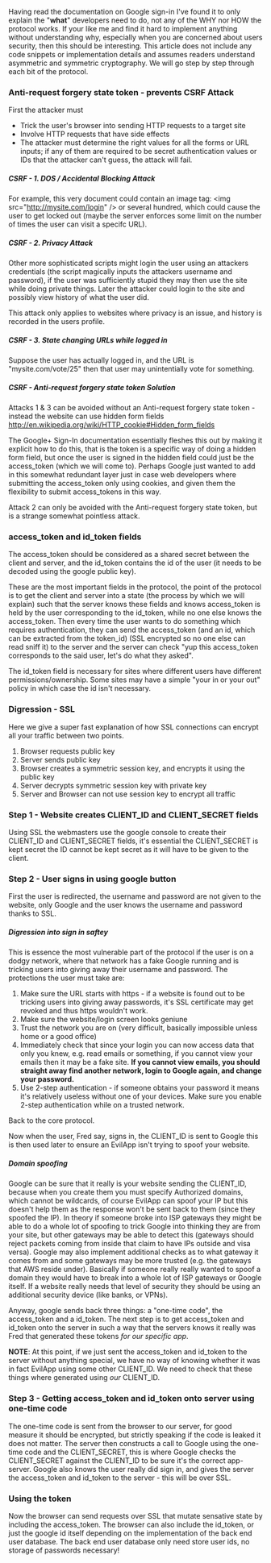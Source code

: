 Having read the documentation on Google sign-in I've found it to only explain the "**what**" developers need to do, not any of the WHY nor HOW the protocol works.  If your like me and find it hard to implement anything without understanding why, especially when you are concerned about users security, then this should be interesting.  This article does not include any code snippets or implementation details and assumes readers understand asymmetric and symmetric cryptography.  We will go step by step through each bit of the protocol.

### Anti-request forgery state token - prevents CSRF Attack

First the attacker must

 - Trick the user's browser into sending HTTP requests to a target site
 - Involve HTTP requests that have side effects
 - The attacker must determine the right values for all the forms or URL inputs; if any of them are required to be secret authentication values or IDs that the attacker can't guess, the attack will fail.

##### CSRF - 1. DOS / Accidental Blocking Attack

For example, this very document could contain an image tag: \<img src="http://mysite.com/login" /\> or several hundred, which could cause the user to get locked out (maybe the server enforces some limit on the number of times the user can visit a specifc URL).  

##### CSRF - 2. Privacy Attack

Other more sophisticated scripts might login the user using an attackers credentials (the script magically inputs the attackers username and password), if the user was sufficiently stupid they may then use the site while doing private things.  Later the attacker could login to the site and possibly view history of what the user did.

This attack only applies to websites where privacy is an issue, and history is recorded in the users profile.

##### CSRF - 3. State changing URLs while logged in

Suppose the user has actually logged in, and the URL is "mysite.com/vote/25" then that user may unintentially vote for something. 

##### CSRF - Anti-request forgery state token Solution

Attacks 1 & 3 can be avoided without an Anti-request forgery state token - instead the website can use hidden form fields http://en.wikipedia.org/wiki/HTTP_cookie#Hidden_form_fields

The Google+ Sign-In documentation essentially fleshes this out by making it explicit how to do this, that is the token is a specific way of doing a hidden form field, but once the user is signed in the hidden field could just be the access_token (which we will come to). Perhaps Google just wanted to add in this somewhat redundant layer just in case web developers where submitting the access_token only using cookies, and given them the flexibility to submit access_tokens in this way.  

Attack 2 can only be avoided with the Anti-request forgery state token, but is a strange somewhat pointless attack.

### access_token and id_token fields

The access_token should be considered as a shared secret between the client and server, and the id_token contains the id of the user (it needs to be decoded using the google public key).

These are the most important fields in the protocol, the point of the protocol is to get the client and server into a state (the process by which we will explain) such that the server knows these fields and knows access_token is held by the user corresponding to the id_token, while no one else knows the access_token.  Then every time the user wants to do something which requires authentication, they can send the access_token (and an id, which can be extracted from the token_id) (SSL encrypted so no one else can read sniff it) to the server and the server can check "yup this access_token corresponds to the said user, let's do what they asked".

The id_token field is necessary for sites where different users have different permissions/ownership.  Some sites may have a simple "your in or your out" policy in which case the id isn't necessary.

### Digression - SSL

Here we give a super fast explanation of how SSL connections can encrypt all your traffic between two points.

1. Browser requests public key
2. Server sends public key
3. Browser creates a symmetric session key, and encrypts it using the public key
4. Server decrypts symmetric session key with private key
5. Server and Browser can not use session key to encrypt all traffic

### Step 1 - Website creates CLIENT_ID and CLIENT_SECRET fields

Using SSL the webmasters use the google console to create their CLIENT_ID and CLIENT_SECRET fields, it's essential the CLIENT_SECRET is kept secret the ID cannot be kept secret as it will have to be given to the client.

### Step 2 - User signs in using google button

First the user is redirected, the username and password are not given to the website, only Google and the user knows the username and password thanks to SSL.  

##### Digression into sign in saftey

This is essence the most vulnerable part of the protocol if the user is on a dodgy network, where that network has a fake Google running and is tricking users into giving away their username and password.  The protections the user must take are:

1. Make sure the URL starts with https - if a website is found out to be tricking users into giving away passwords, it's SSL certificate may get revoked and thus https wouldn't work.
2. Make sure the website/login screen looks geniune
3. Trust the network you are on (very difficult, basically impossible unless home or a good office)
4. Immediately check that since your login you can now access data that only you knew, e.g. read emails or something, if you cannot view your emails then it may be a fake site.  **If you cannot view emails, you should straight away find another network, login to Google again, and change your password.**
5. Use 2-step authentication - if someone obtains your password it means it's relatively useless without one of your devices.  Make sure you enable 2-step authentication while on a trusted network.

Back to the core protocol. 

Now when the user, Fred say, signs in, the CLIENT_ID is sent to Google this is then used later to ensure an EvilApp isn't trying to spoof your website.  

##### Domain spoofing

Google can be sure that it really is your website sending the CLIENT_ID, because when you create them you must specify Authorized domains, which cannot be wildcards, of course EvilApp can spoof your IP but this doesn't help them as the response won't be sent back to them (since they spoofed the IP).  In theory if someone broke into ISP gateways they might be able to do a whole lot of spoofing to trick Google into thinking they are from your site, but other gateways may be able to detect this (gateways should reject packets coming from inside that claim to have IPs outside and visa versa).  Google may also implement additional checks as to what gateway it comes from and some gateways may be more trusted (e.g. the gateways that AWS reside under).  Basically if someone really really wanted to spoof a domain they would have to break into a whole lot of ISP gateways or Google itself.  If a website really needs that level of security they should be using an additional security device (like banks, or VPNs).

Anyway, google sends back three things: a "one-time code", the access_token and a id_token.  The next step is to get access_token and id_token onto the server in such a way that the servers knows it really was Fred that generated these tokens *for our specific app*.

**NOTE**: At this point, if we just sent the access_token and id_token to the server without anything special, we have no way of knowing whether it was in fact EvilApp using some other CLIENT_ID.  We need to check that these things where generated using *our* CLIENT_ID.

### Step 3 - Getting access_token and id_token onto server using one-time code

The one-time code is sent from the browser to our server, for good measure it should be encrypted, but strictly speaking if the code is leaked it does not matter.  The server then constructs a call to Google using the one-time code and the CLIENT_SECRET, this is where Google checks the CLIENT_SECRET against the CLIENT_ID to be sure it's the correct app-server.  Google also knows the user really did sign in, and gives the server the access_token and id_token to the server - this will be over SSL.

### Using the token

Now the browser can send requests over SSL that mutate sensative state by including the access_token.  The browser can also include the id_token, or just the google id itself depending on the implementation of the back end user database.  The back end user database only need store user ids, no storage of passwords necessary!
